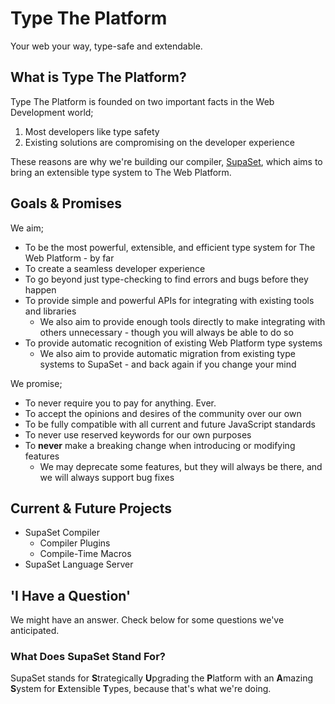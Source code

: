 # Type The Platform

Your web your way, type-safe and extendable.

## What is Type The Platform?

Type The Platform is founded on two important facts in the Web Development world;

1. Most developers like type safety
2. Existing solutions are compromising on the developer experience

These reasons are why we're building our compiler, [SupaSet][supaset-stand-for], which aims to bring
an extensible type system to The Web Platform.

## Goals & Promises

We aim;

- To be the most powerful, extensible, and efficient type system for The Web Platform - by far
- To create a seamless developer experience
- To go beyond just type-checking to find errors and bugs before they happen
- To provide simple and powerful APIs for integrating with existing tools and libraries
  - We also aim to provide enough tools directly to make integrating with others unnecessary -
  though you will always be able to do so
- To provide automatic recognition of existing Web Platform type systems
  - We also aim to provide automatic migration from existing type systems to SupaSet - and back
  again if you change your mind

We promise;

- To never require you to pay for anything. Ever.
- To accept the opinions and desires of the community over our own
- To be fully compatible with all current and future JavaScript standards
- To never use reserved keywords for our own purposes
- To **never** make a breaking change when introducing or modifying features
  - We may deprecate some features, but they will always be there, and we will always support bug
  fixes

## Current & Future Projects

- SupaSet Compiler
  - Compiler Plugins
  - Compile-Time Macros
- SupaSet Language Server

## 'I Have a Question'

We might have an answer. Check below for some questions we've anticipated.

### What Does SupaSet Stand For?

[supaset-stand-for]: #what-does-supaset-stand-for

SupaSet stands for **S**trategically **U**pgrading the **P**latform with an **A**mazing **S**ystem
for **E**xtensible **T**ypes, because that's what we're doing.
